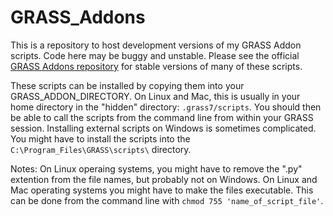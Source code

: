 # GRASS_Addons
This is a repository to host development versions of my GRASS Addon scripts. Code here may be buggy and unstable. Please see the official [GRASS Addons repository](https://grass.osgeo.org/download/addons/) for stable versions of many of these scripts.

These scripts can be installed by copying them into your GRASS_ADDON_DIRECTORY. On Linux and Mac, this is usually in your home directory in the "hidden" directory: `.grass7/scripts`. You should then be able to call the scripts from the command line from within your GRASS session. Installing external scripts on Windows is sometimes complicated. You might have to install the scripts into the `C:\Program_Files\GRASS\scripts\` directory.

Notes: On Linux operaing systems, you might have to remove the ".py" extention from the file names, but probably not on Windows. On Linux and Mac operating systems you might have to make the files executable. This can be done from the command line with `chmod 755 'name_of_script_file'`. 
